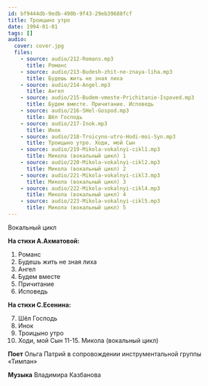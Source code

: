 ```yaml
---
id: bf9444db-9edb-490b-9f43-29eb39688fcf
title: Троицыно утро
date: 1994-01-01
tags: []
audio:
  cover: cover.jpg
  files:
    - source: audio/212-Romans.mp3
      title: Романс
    - source: audio/213-Budesh-zhit-ne-znaya-liha.mp3
      title: Будешь жить не зная лиха
    - source: audio/214-Angel.mp3
      title: Ангел
    - source: audio/215-Budem-vmeste-Prichitanie-Ispoved.mp3
      title: Будем вместе. Причитание. Исповедь
    - source: audio/216-SHel-Gospod.mp3
      title: Шёл Господь
    - source: audio/217-Inok.mp3
      title: Инок
    - source: audio/218-Troicyno-utro-Hodi-moi-Syn.mp3
      title: Троицыно утро. Ходи, мой Сын
    - source: audio/219-Mikola-vokalnyi-cikl1.mp3
      title: Микола (вокальный цикл) 1
    - source: audio/220-Mikola-vokalnyi-cikl2.mp3
      title: Микола (вокальный цикл) 2
    - source: audio/221-Mikola-vokalnyi-cikl3.mp3
      title: Микола (вокальный цикл) 3
    - source: audio/222-Mikola-vokalnyi-cikl4.mp3
      title: Микола (вокальный цикл) 4
    - source: audio/223-Mikola-vokalnyi-cikl5.mp3
      title: Микола (вокальный цикл) 5
---
```


Вокальный цикл

**На стихи А.Ахматовой:**

1. Романс
2. Будешь жить не зная лиха
3. Ангел
4. Будем вместе 
5. Причитание 
6. Исповедь

**На стихи С.Есенина:**

7. Шёл Господь
8. Инок
9. Троицыно утро 
10. Ходи, мой Сын
11-15. Микола (вокальный цикл)

**Поет** Ольга Патрий в сопровождении инструментальной группы «Тимпан»

**Музыка** Владимира Казбанова
